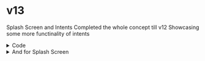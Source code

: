 # v13
Splash Screen and Intents
Completed the whole concept till v12
Showcasing some more functinality of intents 

<details><summary>Code</summary>
<p>

### within same app --> Explicit Intent
```kotlin
 intent = Intent(this,Order::class.java).apply {
                putExtra(KEY,orderPlaced)
            }
            startActivity(intent)
```
#### here KEY is companion object
```.kt
 companion object{
        const val KEY = "com.example.v13.MainActivity.KEY"
    }
```
</p>
</details>

<details><summary>And for Splash Screen</summary>
<p>

[Video Link 1](https://youtu.be/Q0gRqbtFLcw)

[Video Link 2](https://youtu.be/Loo4i5IrZ4Y)

add this to build.gradle file (app)
```.gradle
 implementation 'androidx.core:core-splashscreen:1.0.0'
```
create a logo having 240X240 and item in 160X160
then see this [documentation](https://developer.android.com/develop/ui/views/launch/splash-screen/migrate) 

1. creating splash.xml in value folder for both day and night having style parent ```parent="Theme.SplashScreen" ```
   and item given above
   
2. change theme in android manifest from your theme to the theme you created in ```splash.xml```

3. add this ```installSplashScreen()```in your onCreateMethod
</p>
</details>


